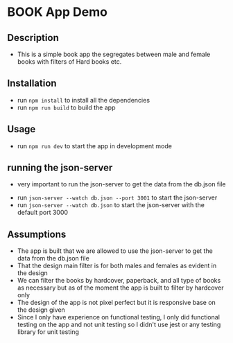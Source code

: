 # BOOK App Demo

## Description

- This is a simple book app the segregates between male and female books with filters of Hard books etc.

## Installation

- run `npm install` to install all the dependencies
- run `npm run build` to build the app

## Usage

- run `npm run dev` to start the app in development mode

## running the json-server

- very important to run the json-server to get the data from the db.json file

* run `json-server --watch db.json --port 3001` to start the json-server
* run `json-server --watch db.json` to start the json-server with the default port 3000

## Assumptions

- The app is built that we are allowed to use the json-server to get the data from the db.json file
- That the design main filter is for both males and females as evident in the design
- We can filter the books by hardcover, paperback, and all type of books as necessary but as of the moment the app is built to filter by hardcover only
- The design of the app is not pixel perfect but it is responsive base on the design given
- Since I only have experience on functional testing, I only did functional testing on the app and not unit testing so I didn't use jest or any testing library for unit testing
